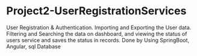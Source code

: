 # Project2-UserRegistrationServices
User Registration &amp; Authentication. Importing and Exporting the User data. Filtering and Searching the data on dashboard, and viewing the status of users service and saves the status in records.     Done by Using SpringBoot, Angular, sql Database
